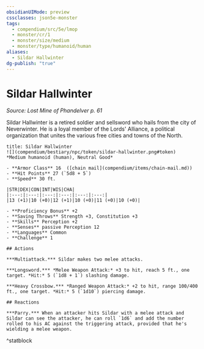 ```yaml
---
obsidianUIMode: preview
cssclasses: json5e-monster
tags:
  - compendium/src/5e/lmop
  - monster/cr/1
  - monster/size/medium
  - monster/type/humanoid/human
aliases:
  - Sildar Hallwinter
dg-publish: "true"
---
```

# Sildar Hallwinter
*Source: Lost Mine of Phandelver p. 61*  

Sildar Hallwinter is a retired soldier and sellsword who hails from the city of Neverwinter. He is a loyal member of the Lords' Alliance, a political organization that unites the various free cities and towns of the North.

```ad-statblock
title: Sildar Hallwinter
![](compendium/bestiary/npc/token/sildar-hallwinter.png#token)
*Medium humanoid (human), Neutral Good*

- **Armor Class** 16  ([chain mail](compendium/items/chain-mail.md))
- **Hit Points** 27 (`5d8 + 5`)
- **Speed** 30 ft.

|STR|DEX|CON|INT|WIS|CHA|
|:---:|:---:|:---:|:---:|:---:|:---:|
|13 (+1)|10 (+0)|12 (+1)|10 (+0)|11 (+0)|10 (+0)|

- **Proficiency Bonus** +2
- **Saving Throws** Strength +3, Constitution +3
- **Skills** Perception +2
- **Senses** passive Perception 12
- **Languages** Common
- **Challenge** 1

## Actions

***Multiattack.*** Sildar makes two melee attacks.

***Longsword.*** *Melee Weapon Attack:* +3 to hit, reach 5 ft., one target. *Hit:* 5 (`1d8 + 1`) slashing damage.

***Heavy Crossbow.*** *Ranged Weapon Attack:* +2 to hit, range 100/400 ft., one target. *Hit:* 5 (`1d10`) piercing damage.

## Reactions

***Parry.*** When an attacker hits Sildar with a melee attack and Sildar can see the attacker, he can roll `1d6` and add the number rolled to his AC against the triggering attack, provided that he's wielding a melee weapon.
```
^statblock